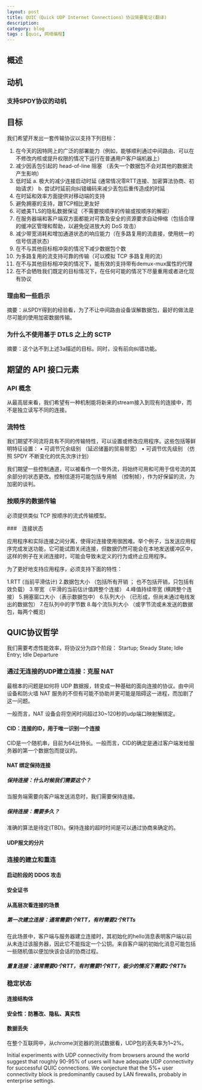 ```yaml
---
layout: post
title: QUIC（Quick UDP Internet Connections）协议简要笔记(翻译)
description: 
category: blog
tags : [quic, 网络编程]
---
```



## 概述

## 动机

### 支持SPDY协议的动机

## 目标

我们希望开发出一套传输协议以支持下列目标：

1. 在今天的因特网上的广泛的部署能力（例如，能够顺利通过中间路由、可以在不修改内核或提升权限的情况下运行在普通用户客户端机器上）
2. 减少因丢包引起的 head-of-line 阻塞 （丢失一个数据包不会对其他的数据流产生影响）
3. 低时延
	a. 极大的减少连接启动时延 (通常情况零RTT连接、加密算法协商、初始请求）
	b. 尝试时延前向纠错编码来减少丢包后重传造成的时延
4. 在时延和效率方面提供对移动端的支持
5. 避免拥塞的支持，跟TCP相比更友好
6. 可媲美TLS的隐私数据保证（不需要按顺序的传输或按顺序的解密）
7. 在服务器端和客户端双方面都能对可靠及安全的资源要求自动伸缩（包括合理的缓冲区管理和帮助，以避免促进放大的 DoS 攻击）
8. 减少带宽消耗和增加通道状态的响应能力（在多路复用的流直接，使用统一的信号信道状态)
9. 在不与其他目标相冲突的情况下减少数据包个数
10. 为多路复用的流支持可靠的传输（可以模拟 TCP 多路复用的流）
11. 在不与其他目标相冲突的情况下，能有效的支持带有demux-mux属性的代理
12. 在不会牺牲我们既定的目标情况下，在任何可能的情况下尽量重用或者进化现有协议

### 理由和一些启示

摘要：从SPDY得到的经验看，为了不让中间路由设备误解数据包，最好的做法是尽可能的使用加密数据传输。

### 为什么不使用基于 DTLS 之上的 SCTP

摘要：这个达不到上述3a描述的目标。同时，没有前向纠错功能。

## 期望的 API 接口元素

### API 概念

从最高层来看，我们希望有一种机制能将新来的stream接入到现有的连接中，而不是独立读写不同的连接。

### 流特性

我们期望不同流将具有不同的传输特性，可以设置或修改应用程序。这些包括等鲜明特征设置：
• 可调节冗余级别 （延迟储蓄的贸易带宽）
• 可调节优先级别 （仿照 SPDY 不断变化的优先次序计划）

我们期望一些控制通道，可以被看作一个带外流，将始终可用和可用于信号流的其余部分的状态更改。控制信道将可能包括专用帧 （控制帧），作为好保留的流，为加密的谈判。

### 按顺序的数据传输

必须提供类似 TCP 按顺序的流式传输模型。

###　连接状态

应用程序和实际连接之间分离，使得对连接使用很困难。举个例子，当发送应用程序完成发送功能，它可能试图关闭连接，但数据仍然可能会在本地发送缓冲区中，这样的例子在关闭连接时，可能会导致未定义的行为或终止应用程序。

为了更好地支持应用程序，必须支持下面的特性：

1.RTT (当前平滑估计)
2.数据包大小 （包括所有开销 ； 也不包括开销，只包括有效负载）
3.带宽 （平滑的当前估计值跨整个连接）
4.峰值持续带宽 (横跨整个连接）
5.拥塞窗口大小 （表示数据包中）
6.队列大小 （已形成，但尚未通过电线发出的数据包）
7.在队列中的字节数
8.每个流队列大小 （或字节流或未发送的数据包，每两个概览)


## QUIC协议哲学

我们需要考虑性能效率，将协议分为四个阶段：  Startup; Steady State; Idle Entry; Idle Departure

### 通过无连接的UDP建立连接：克服 NAT

最根本的问题是如何将 UDP 数据报，转变成一种基础的面向连接的协议。由中间设备和防火墙 NAT 服务的不但有可能不协助并更可能是阻碍这一进程，而加剧了这一问题。

一般而言，NAT 设备会将空闲时间超过30~120秒的udp端口映射解绑定。

#### CID：连接的ID，用于唯一识别一个连接

CID是一个随机串，目前为64比特长。一般而言，CID的确定是通过客户端发给服务器的第一个数据包而提议的。

#### NAT 绑定保持连接

##### 保持连接：什么时候我们需要这个？

当服务端需要向客户端发送消息时，我们需要保持连接。

##### 保持连接：需要多久？

准确的算法是待定(TBD)。保持连接的超时时间是可以通过协商来确定的。

#### UDP报文的分片

### 连接的建立和重连

#### 启动阶段的 DDOS 攻击
#### 安全证书
#### 从高层次看连接的场景
##### 第一次建立连接：通常需要1个RTT，有时需要2个RTTs
在此场景中，客户端与服务器建立连接时，其初始化的hello消息表明客户端以前从未连过该服务器，因此它不能指定一个公钥。来自客户端的初始化消息可能包括一些随机值以便加快该会话的协商过程。
##### 重复连接：通常需要0个RTT，有时需要1个RTT，极少的情况下需要2个RTTs
### 稳定状态
#### 连接结构体
#### 安全性：防篡改、隐私、真实性
#### 数据丢失
在整个互联网中，从chrome浏览器的测试数据看，UDP包的丢失率为1~2%。



Initial experiments with UDP connectivity from browsers around the world 
suggest that roughly 90-95% of users will have adequate UDP connectivity for 
successful QUIC connections. We conjecture that the 5%+ user connectivity 
block is predominantly caused by LAN firewalls, probably in enterprise 
settings.